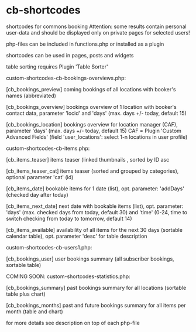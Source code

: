 # cb-shortcodes
shortcodes for commons booking
Attention: some results contain personal user-data and should be displayed only on private pages for selected users!

php-files can be included in functions.php or installed as a plugin

shortcodes can be used in pages, posts and widgets

table sorting requires Plugin 'Table Sorter'

custom-shortcodes-cb-bookings-overviews.php:

[cb_bookings_preview]   coming bookings of all locations with booker's names (abbreviated)

[cb_bookings_overview]  bookings overview of 1 location with booker's contact data, parameter 'locid' and 'days' (max. days +/- today, default 15)

[cb_bookings_location]  bookings overview for location manager (CAF), parameter 'days' (max. days +/- today, default 15)
CAF = Plugin 'Custom Advanced Fields' (field 'user_locations': select 1-n locations in user profile)

custom-shortcodes-cb-items.php:

[cb_items_teaser]       items teaser (linked thumbnails , sorted by ID asc

[cb_items_teaser_cat]   items teaser (sorted and grouped by categories), optional parameter 'cat' (id)

[cb_items_date]         bookable items for 1 date (list), opt. parameter: 'addDays' (checked day after today) 

[cb_items_next_date]    next date with bookable items (list), opt. parameter: 'days' (max. checked days from today, default 30) and 'time' (0-24, time to switch checking from today to tomorrow, default 14)

[cb_items_available]    availability of all items for the next 30 days (sortable calendar table), opt. parameter 'desc' for table description

custom-shortcodes-cb-users1.php:

[cb_bookings_user]      user bookings summary (all subscriber bookings, sortable table)

COMING SOON: custom-shortcodes-statistics.php:

[cb_bookings_summary]   past bookings summary for all locations (sortable table plus chart) 

[cb_bookings_months]    past and future bookings summary for all items per month  (table and chart)

for more details see description on top of each php-file


